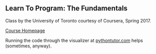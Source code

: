 ## Learn To Program: The Fundamentals  

Class by the University of Toronto courtesy of Coursera, Spring 2017.  

[Course Homepage](https://www.coursera.org/learn/learn-to-program/home/welcome)  

Running the code through the visualizer at [pythontutor.com](http://www.pythontutor.com/visualize.html#mode=edit) helps (sometimes, anyway).
